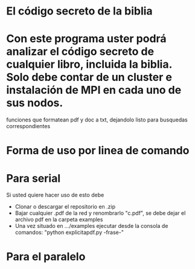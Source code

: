 
El código secreto de la biblia
==

Con este programa uster podrá analizar el código secreto de cualquier libro, incluida la biblia. Solo debe contar de un cluster e instalación de MPI en cada uno de sus nodos.
=======
funciones que formatean pdf y doc a txt, dejandolo listo para busquedas correspondientes


Forma de uso por linea de comando
==


Para serial
==

Si usted quiere hacer uso de esto debe
* Clonar o descargar el repositorio en .zip
* Bajar cualquier .pdf de la red y renombrarlo "c.pdf", se debe dejar el archivo pdf en la carpeta examples
* Una vez situado en .../examples ejecutar desde la consola de comandos: "python explicitapdf.py -frase-"


Para el paralelo
==
